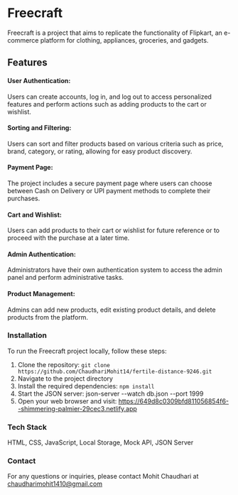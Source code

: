 # Freecraft
Freecraft is a project that aims to replicate the functionality of Flipkart, an e-commerce platform for clothing, appliances, groceries, and gadgets.
## Features
#### User Authentication:    
Users can create accounts, log in, and log out to access personalized features and perform actions such as adding products to the cart or wishlist.
#### Sorting and Filtering: 
Users can sort and filter products based on various criteria such as price, brand, category, or rating, allowing for easy product discovery.
#### Payment Page: 
The project includes a secure payment page where users can choose between Cash on Delivery or UPI payment methods to complete their purchases.
#### Cart and Wishlist: 
Users can add products to their cart or wishlist for future reference or to proceed with the purchase at a later time.
#### Admin Authentication: 
Administrators have their own authentication system to access the admin panel and perform administrative tasks.
#### Product Management: 
Admins can add new products, edit existing product details, and delete products from the platform.

### Installation
To run the Freecraft project locally, follow these steps:
1. Clone the repository: `git clone https://github.com/ChaudhariMohit14/fertile-distance-9246.git`
2. Navigate to the project directory
3. Install the required dependencies: `npm install`
4. Start the JSON server: json-server --watch db.json --port 1999
5. Open your web browser and visit: https://649d8c0309bfd811056854f6--shimmering-palmier-29cec3.netlify.app

### Tech Stack
HTML, CSS, JavaScript, Local Storage, Mock API, JSON Server

### Contact
For any questions or inquiries, please contact Mohit Chaudhari at chaudharimohit1410@gmail.com
